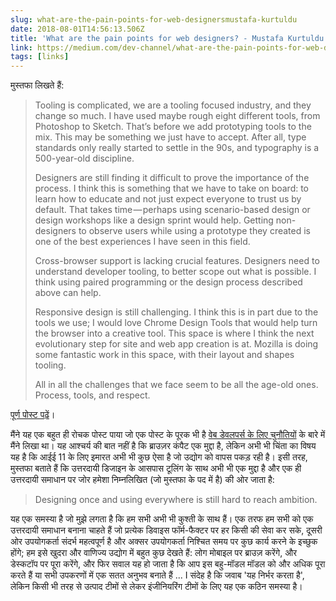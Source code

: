 ```yaml
---
slug: what-are-the-pain-points-for-web-designersmustafa-kurtuldu
date: 2018-08-01T14:56:13.506Z
title: 'What are the pain points for web designers? - Mustafa Kurtuldu'
link: https://medium.com/dev-channel/what-are-the-pain-points-for-web-designers-4165bd052ba
tags: [links]
---
```

मुस्तफा लिखते हैं:

> Tooling is complicated, we are a tooling focused industry, and they change so much. I have used maybe rough eight different tools, from Photoshop to Sketch. That&#x2019;s before we add prototyping tools to the mix. This may be something we just have to accept. After all, type standards only really started to settle in the 90s, and typography is a 500-year-old discipline.
> 
> Designers are still finding it difficult to prove the importance of the process. I think this is something that we have to take on board: to learn how to educate and not just expect everyone to trust us by default. That takes time&#x200a;&#x2014;&#x200a;perhaps using scenario-based design or design workshops like a design sprint would help. Getting non-designers to observe users while using a prototype they created is one of the best experiences I have seen in this field.
> 
> Cross-browser support is lacking crucial features. Designers need to understand developer tooling, to better scope out what is possible. I think using paired programming or the design process described above can help.
> 
> Responsive design is still challenging. I think this is in part due to the tools we use; I would love Chrome Design Tools that would help turn the browser into a creative tool. This space is where I think the next evolutionary step for site and web app creation is at. Mozilla is doing some fantastic work in this space, with their layout and shapes tooling.
> 
> All in all the challenges that we face seem to be all the age-old ones. Process, tools, and respect.


[पूर्ण पोस्ट पढ़ें](https://medium.com/dev-channel/what-are-the-pain-points-for-web-designers-4165bd052ba)।

मैंने यह एक बहुत ही रोचक पोस्ट पाया जो एक पोस्ट के पूरक भी है [वेब डेवलपर्स के लिए चुनौतियों](/challenges-for-web-developers/) के बारे में मैंने लिखा था। यह आश्चर्य की बात नहीं है कि ब्राउज़र कंपैट एक मुद्दा है, लेकिन अभी भी चिंता का विषय यह है कि आईई 11 के लिए इमारत अभी भी कुछ ऐसा है जो उद्योग को वापस पकड़ रही है। इसी तरह, मुस्तफा बताते हैं कि उत्तरदायी डिजाइन के आसपास टूलिंग के साथ अभी भी एक मुद्दा है और एक ही उत्तरदायी समाधान पर जोर हमेशा निम्नलिखित (जो मुस्तफा के पद में है) की ओर जाता है:

> Designing once and using everywhere is still hard to reach ambition.


यह एक समस्या है जो मुझे लगता है कि हम सभी अभी भी कुश्ती के साथ हैं। एक तरफ हम सभी को एक उत्तरदायी समाधान बनाना चाहते हैं जो प्रत्येक डिवाइस फॉर्म-फैक्टर पर हर किसी की सेवा कर सके, दूसरी ओर उपयोगकर्ता संदर्भ महत्वपूर्ण है और अक्सर उपयोगकर्ता निश्चित समय पर कुछ कार्य करने के इच्छुक होंगे; हम इसे खुदरा और वाणिज्य उद्योग में बहुत कुछ देखते हैं: लोग मोबाइल पर ब्राउज़ करेंगे, और डेस्कटॉप पर पूरा करेंगे, और फिर सवाल यह हो जाता है कि आप इस बहु-मॉडल मॉडल को और अधिक पूरा करते हैं या सभी उपकरणों में एक सतत अनुभव बनाते हैं ... I संदेह है कि जवाब 'यह निर्भर करता है', लेकिन किसी भी तरह से उत्पाद टीमों से लेकर इंजीनियरिंग टीमों के लिए यह एक कठिन समस्या है।
